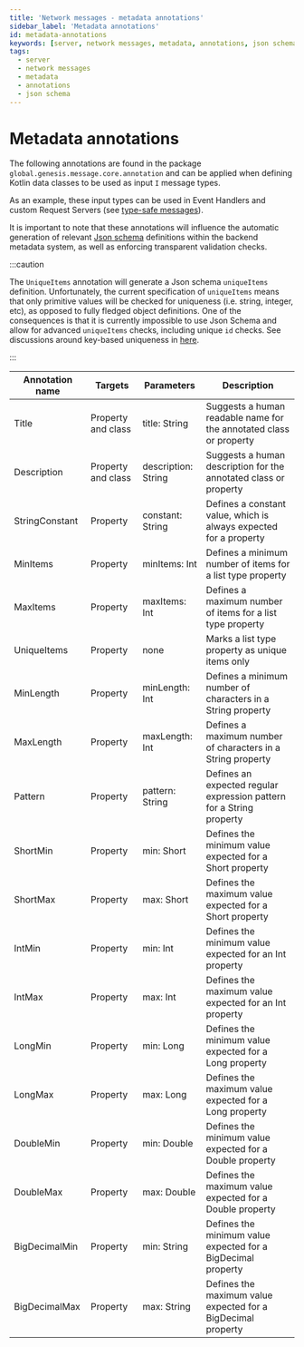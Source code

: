 ```yaml
---
title: 'Network messages - metadata annotations'
sidebar_label: 'Metadata annotations'
id: metadata-annotations
keywords: [server, network messages, metadata, annotations, json schema]
tags:
  - server
  - network messages
  - metadata
  - annotations
  - json schema
---
```


# Metadata annotations

The following annotations are found in the package `global.genesis.message.core.annotation` and can be applied when defining Kotlin data classes to be used as input `I` message types.

As an example, these input types can be used in Event Handlers and custom Request Servers (see [type-safe messages](../../../server/network-messages/type-safe-messages/)). 

It is important to note that these annotations will influence the automatic generation of relevant [Json schema](https://json-schema.org/) definitions within the backend metadata system, as well as enforcing transparent validation checks.

:::caution

The `UniqueItems` annotation will generate a Json schema `uniqueItems` definition. Unfortunately, the current specification of `uniqueItems` means that only primitive values will be checked for uniqueness (i.e. string, integer, etc), as opposed to fully fledged object definitions. One of the consequences is that it is currently impossible to use Json Schema and allow for advanced `uniqueItems` checks, including unique `id` checks. See discussions around key-based uniqueness in [here](https://github.com/json-schema-org/json-schema-vocabularies/issues/22).

:::

| Annotation name | Targets | Parameters | Description |
|----|----|----| --- |
| Title | Property and class | title: String | Suggests a human readable name for the annotated class or property
| Description | Property and class | description: String | Suggests a human description for the annotated class or property
| StringConstant | Property | constant: String | Defines a constant value, which is always expected for a property
| MinItems | Property | minItems: Int | Defines a minimum number of items for a list type property
| MaxItems | Property | maxItems: Int | Defines a maximum number of items for a list type property
| UniqueItems | Property | none | Marks a list type property as unique items only
| MinLength | Property | minLength: Int | Defines a minimum number of characters in a String property
| MaxLength | Property | maxLength: Int | Defines a maximum number of characters in a String property
| Pattern | Property | pattern: String | Defines an expected regular expression pattern for a String property
| ShortMin | Property | min: Short | Defines the minimum value expected for a Short property 
| ShortMax | Property | max: Short | Defines the maximum value expected for a Short property 
| IntMin | Property | min: Int | Defines the minimum value expected for an Int property 
| IntMax | Property | max: Int | Defines the maximum value expected for an Int property
| LongMin | Property | min: Long | Defines the minimum value expected for a Long property
| LongMax | Property | max: Long | Defines the maximum value expected for a Long property
| DoubleMin | Property | min: Double | Defines the minimum value expected for a Double property
| DoubleMax | Property | max: Double | Defines the maximum value expected for a Double property
| BigDecimalMin | Property | min: String | Defines the minimum value expected for a BigDecimal property
| BigDecimalMax | Property | max: String | Defines the maximum value expected for a BigDecimal property
